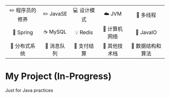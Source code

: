 

|                             |                       |                          |                          |                            |
| :---: | :----: | :---: | :----: | :----: |
| :pencil2:&nbsp;程序员的修养 | :pencil2:&nbsp;JavaSE | :computer:&nbsp;设计模式 |     :cloud:&nbsp;JVM     |     :art:&nbsp;多线程      |
| :floppy_disk:&nbsp;Spring | :coffee:&nbsp;MySQL | :bulb:&nbsp;Redis | :wrench:&nbsp;计算机网络 | :watermelon:&nbsp;JavaIO |
| :memo:&nbsp;分布式系统 | :memo:&nbsp;消息队列 | :memo:&nbsp;支付结算 | :memo:&nbsp;其他技术栈 | :memo:&nbsp;数据结构和算法 |

# My Project (In-Progress)
Just for Java practices
